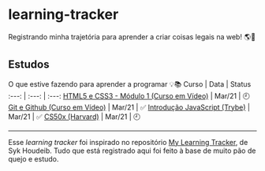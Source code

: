 # learning-tracker
 Registrando minha trajetória para aprender a criar coisas legais na web! 🌎🚀
## Estudos
O que estive fazendo para aprender a programar 💡📚
Curso | Data | Status
:---: | :---: | :---: 
[HTML5 e CSS3 - Módulo 1 (Curso em Vídeo)](https://www.youtube.com/playlist?list=PLHz_AreHm4dkZ9-atkcmcBaMZdmLHft8n) | Mar/21 | 🕘
[Git e Github (Curso em Vídeo)](https://youtube.com/playlist?list=PLHz_AreHm4dm7ZULPAmadvNhH6vk9oNZA) | Mar/21 | ✅
[Introdução JavaScript (Trybe)](https://freecourse.betrybe.com/) | Mar/21 | ✅
[CS50x (Harvard)](https://cs50.harvard.edu/x/2021/) | Mar/21 | 🕘

***
Esse _learning tracker_ foi inspirado no repositório [My Learning Tracker](https://github.com/Syknapse/My-Learning-Tracker), de Syk Houdeib. Tudo que está registrado aqui foi feito à base de muito pão de quejo e estudo.
